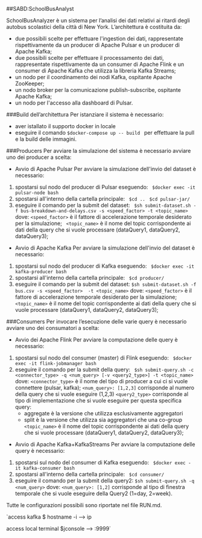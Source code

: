 ##SABD:SchoolBusAnalyst

SchoolBusAnalyzer è un sistema per l’analisi dei dati relativi ai ritardi degli autobus scolastici della città di New York.
L’architettura è costituita da:

- due possibili scelte per effettuare l'ingestion dei dati, rappresentate rispettivamente da un producer di Apache Pulsar e un producer di Apache Kafka;
- due possibili scelte per effettuare il processamento dei dati, rappresentate rispettivamente da un consumer di Apache Flink e un consumer di Apache Kafka che utilizza la libreria Kafka Streams;
- un nodo per il coordinamento dei nodi Kafka, ospitante Apache ZooKeeper;
- un nodo broker per la comunicazione publish-subscribe, ospitante Apache Kafka;
- un nodo per l'accesso alla dashboard di Pulsar.

###Build dell’architettura
Per istanziare il sistema è necessario:
- aver istallato il supporto docker in locale
- eseguire il comando ```$docker-compose up -- build ``` 
per effettuare la pull e la build delle immagini.

###Producers
Per avviare la simulazione del sistema è necessario avviare uno dei producer a scelta:

- Avvio di Apache Pulsar
Per avviare la simulazione dell'invio del dataset è necessario:
1. spostarsi sul nodo del producer di Pulsar eseguendo: 
       ``` $docker exec -it pulsar-node bash```
2. spostarsi all'interno della cartella principale:
    ``` $cd ..``` 
    ``` $cd pulsar-jar/``` 
3. eseguire il comando per la submit del dataset:
    ``` $sh submit-dataset.sh -f bus-breakdown-and-delays.csv -s <speed_factor> -t <topic_name>```
dove:
 ```<speed_factor>``` è il fattore di accelerazione temporale desiderato per la simulazione;
 ``` <topic_name>``` è il nome del topic corrispondente ai dati della query che si vuole processare (dataQuery1, dataQuery2, dataQuery3);
 
 - Avvio di Apache Kafka
 Per avviare la simulazione dell'invio del dataset è necessario:
 1. spostarsi sul nodo del producer di Kafka eseguendo: 
        ``` $docker exec -it kafka-producer bash```
 2. spostarsi all'interno della cartella principale:
    ``` $cd producer/``` 
 3. eseguire il comando per la submit del dataset:
     ``` $sh submit-dataset.sh -f bus.csv -s <speed_factor>  -t <topic_name> ```
 dove:
  ```<speed_factor>``` è il fattore di accelerazione temporale desiderato per la simulazione;
  ```<topic_name>``` è il nome del topic corrispondente ai dati della query che si vuole processare (dataQuery1, dataQuery2, dataQuery3);

  
###Consumers
Per invocare l’esecuzione delle varie query è necessario avviare uno dei consumatori a scelta:

 - Avvio dei Apache Flink
 Per avviare la computazione delle query è necessario:
 1. spostarsi sul nodo del consumer (master) di Flink eseguendo: 
        ``` $docker exec -it flink-jobmanager bash```
 2. eseguire il comando per la submit della query:
     ``` $sh submit-query.sh -c <connector_type> -q <num_query> [-v <query2_type>] -t <topic_name>```
 dove:
  ```<connector_type>``` è il nome del tipo di producer a cui ci si vuole connettere (pulsar, kafka);
  ```<num_query>: [1,2,3]``` corrisponde al numero della query che si vuole eseguire (1,2,3)
  ```<query2_type>``` corrisponde al tipo di implementazione che si vuole eseguire per questa specifica query:
    - aggregate è la versione che utilizza esclusivamente aggregatori
    - split è la versione che utilizza sia aggregatori che una co-group
  ``` <topic_name>``` è il nome del topic corrispondente ai dati della query che si vuole processare (dataQuery1, dataQuery2, dataQuery3);
  
  - Avvio di Apache Kafka+KafkaStreams
  Per avviare la computazione delle query è necessario:
  1. spostarsi sul nodo del consumer di Kafka eseguendo: 
         ``` $docker exec -it kafka-consumer bash``` 
  2. spostarsi all'interno della cartella principale:
       ``` $cd consumer/``` 
  3. eseguire il comando per la submit della query2:
      ``` $sh submit-query.sh -q <num_query> ```
  dove:
  ```<num_query>: [1,2]``` corrisponde al tipo di finestra temporale che si vuole eseguire della Query2 (1=day, 2=week).
 
 
 
 Tutte le configurazioni possibili sono riportate nel file RUN.md.
 
 
 
 
 
 
 
 
 
`access kafka
$ hostname -i --> ip

access local terminal 
$jconsole  --> <ip> :9999`